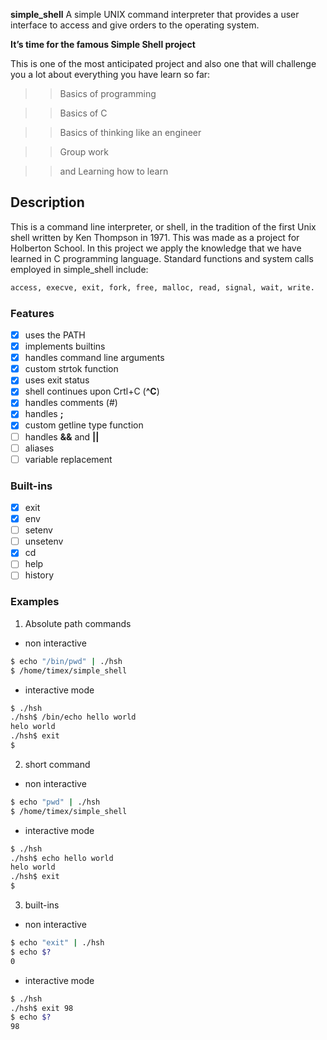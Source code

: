 ****simple_shell****
A simple UNIX command interpreter that provides a user interface to access and give orders to the operating system.

**It’s time for the famous Simple Shell project**

 This is one of the most anticipated project and also one that will challenge you a lot about everything you have learn so far:

>>Basics of programming

>>Basics of C

>>Basics of thinking like an engineer

>>Group work

>>and Learning how to learn


## Description
This is a command line interpreter, or shell, in the tradition of the first Unix shell written by Ken Thompson in 1971. This was made as a project for Holberton School. In this project we apply the knowledge that we have learned in C programming language.
Standard functions and system calls employed in simple_shell include:
   ```sh
   access, execve, exit, fork, free, malloc, read, signal, wait, write.
   ```
### Features
- [x] uses the PATH
- [x] implements builtins
- [x] handles command line arguments
- [x] custom strtok function
- [x] uses exit status
- [x] shell continues upon Crtl+C (**^C**)
- [x] handles comments (#)
- [x] handles **;**
- [x] custom getline type function
- [ ] handles **&&** and **||**
- [ ] aliases
- [ ] variable replacement

### Built-ins

- [x] exit
- [x] env
- [ ] setenv
- [ ] unsetenv
- [x] cd
- [ ] help
- [ ] history

### Examples
<div id="examples"><div/>

1. Absolute path commands
- non interactive
```bash
$ echo "/bin/pwd" | ./hsh
$ /home/timex/simple_shell
```
- interactive mode
``` bash
$ ./hsh
./hsh$ /bin/echo hello world
helo world
./hsh$ exit
$
```
2. short command
- non interactive
```bash
$ echo "pwd" | ./hsh
$ /home/timex/simple_shell
```
- interactive mode
``` bash
$ ./hsh
./hsh$ echo hello world
helo world
./hsh$ exit
$
```
3. built-ins
- non interactive
```bash
$ echo "exit" | ./hsh
$ echo $?
0
```
- interactive mode
``` bash
$ ./hsh
./hsh$ exit 98
$ echo $?
98
```



```